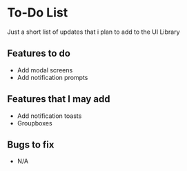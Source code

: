 # To-Do List
Just a short list of updates that i plan to add to the UI Library

## Features to do
- Add modal screens
- Add notification prompts

## Features that I may add
- Add notification toasts
- Groupboxes

## Bugs to fix
- N/A
